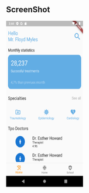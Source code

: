 <h2>
ScreenShot
</h2>
<div style="display: flex;justify-content: space-between ;width: 800px; ">
    <img src="https://github.com/EJPradoB/doctor_app_prac/blob/main/assets/img_doctor_git/Screenshot_1667274255.png" style="width: 210px; height: 450px;" alt="">

    
       
</div>
